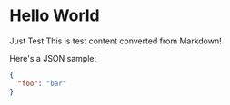# Hello World
Just Test
This is test content converted from Markdown!

Here's a JSON sample:

  ```json
  {
    "foo": "bar"
  }
  ```
